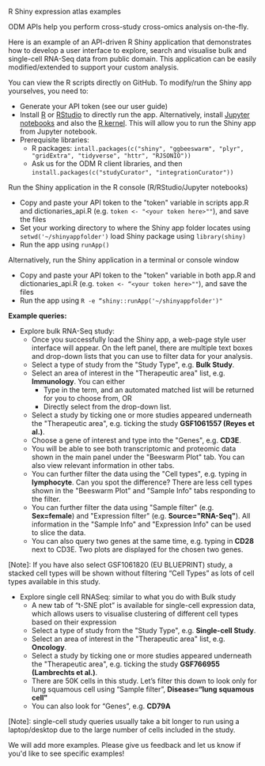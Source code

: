 R Shiny expression atlas examples

ODM APIs help you perform cross-study cross-omics analysis on-the-fly.

Here is an example of an API-driven R Shiny application that demonstrates how to develop a user interface to explore, search and visualise bulk and single-cell RNA-Seq data from public domain. This application can be easily modified/extended to support your custom analysis.

You can view the R scripts directly on GitHub. To modify/run the Shiny app yourselves, you need to:

- Generate your API token (see our user guide)
- Install [R](https://www.r-project.org/) or [RStudio](https://rstudio.com/) to directly run the app. Alternatively, install [Jupyter notebooks](https://jupyter.org/install) and also the [R kernel](https://github.com/IRkernel/IRkernel). This will allow you to run the Shiny app from Jupyter notebook.
- Prerequisite libraries:
  - R packages: 
    `intall.packages(c("shiny", "ggbeeswarm", "plyr", "gridExtra", "tidyverse", "httr", "RJSONIO"))`
  - Ask us for the ODM R client libraries, and then 
    `install.packages(c("studyCurator", "integrationCurator"))`

Run the Shiny application in the R console (R/RStudio/Jupyter notebooks)
- Copy and paste your API token to the "token" variable in scripts app.R and dictionaries_api.R (e.g. `token <- "<your token here>""`), and save the files
- Set your working directory to where the Shiny app folder locates using `setwd('~/shinyappfolder')`
  load Shiny package using `library(shiny)`
- Run the app using `runApp()`

Alternatively, run the Shiny application in a terminal or console window
- Copy and paste your API token to the "token" variable in both app.R and dictionaries_api.R (e.g. `token <- “<your token here>""`), and save the files
- Run the app using `R -e “shiny::runApp('~/shinyappfolder')"`

**Example queries:**
- Explore bulk RNA-Seq study:
  - Once you successfully load the Shiny app, a web-page style user interface will appear.
  On the left panel, there are multiple text boxes and drop-down lists that you can use to filter data for your analysis.
  - Select a type of study from the "Study Type", e.g. **Bulk Study**.
  - Select an area of interest in the "Therapeutic area" list, e.g. **Immunology**. You can either
    - Type in the term, and an automated matched list will be returned for you to choose from, OR
    - Directly select from the drop-down list.
  - Select a study by ticking one or more studies appeared underneath the "Therapeutic area", e.g. ticking the study **GSF1061557 (Reyes et al.)**.
  - Choose a gene of interest and type into the "Genes", e.g. **CD3E**.
  - You will be able to see both transcriptomic and proteomic data shown in the main panel under the "Beeswarm Plot" tab. You can also view relevant information in other tabs.
  - You can further filter the data using the "Cell types", e.g. typing in **lymphocyte**. Can you spot the difference? There are less cell types shown in the "Beeswarm Plot" and "Sample Info" tabs responding to the filter.
  - You can further filter the data using "Sample filter" (e.g. **Sex=female**) and "Expression filter" (e.g. **Source="RNA-Seq"**). All information in the "Sample Info" and "Expression Info" can be used to slice the data.
  - You can also query two genes at the same time, e.g. typing in **CD28** next to CD3E. Two plots are displayed for the chosen two genes.

[Note]: If you have also select GSF1061820 (EU BLUEPRINT) study, a stacked cell types will be shown without filtering “Cell Types” as lots of cell types available in this study.

- Explore single cell RNASeq: similar to what you do with Bulk study
  - A new tab of “t-SNE plot” is available for single-cell expression data, which allows users to visualise clustering of different cell types based on their expression
  - Select a type of study from the "Study Type", e.g. **Single-cell Study**.
  - Select an area of interest in the "Therapeutic area" list, e.g. **Oncology**.
  - Select a study by ticking one or more studies appeared underneath the "Therapeutic area", e.g. ticking the study **GSF766955 (Lambrechts et al.)**. 
  - There are 50K cells in this study. Let’s filter this down to look only for lung squamous cell using “Sample filter”, **Disease=“lung squamous cell"**
  - You can also look for “Genes”, e.g. **CD79A**

[Note]: single-cell study queries usually take a bit longer to run using a laptop/desktop due to the large number of cells included in the study.

We will add more examples. Please give us feedback and let us know if you'd like to see specific examples!

